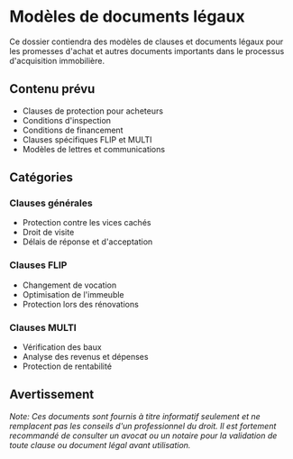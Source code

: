# Modèles de documents légaux

Ce dossier contiendra des modèles de clauses et documents légaux pour les promesses d'achat et autres documents importants dans le processus d'acquisition immobilière.

## Contenu prévu

- Clauses de protection pour acheteurs
- Conditions d'inspection
- Conditions de financement
- Clauses spécifiques FLIP et MULTI
- Modèles de lettres et communications

## Catégories

### Clauses générales
- Protection contre les vices cachés
- Droit de visite
- Délais de réponse et d'acceptation

### Clauses FLIP
- Changement de vocation
- Optimisation de l'immeuble
- Protection lors des rénovations

### Clauses MULTI
- Vérification des baux
- Analyse des revenus et dépenses
- Protection de rentabilité

## Avertissement

*Note: Ces documents sont fournis à titre informatif seulement et ne remplacent pas les conseils d'un professionnel du droit. Il est fortement recommandé de consulter un avocat ou un notaire pour la validation de toute clause ou document légal avant utilisation.*